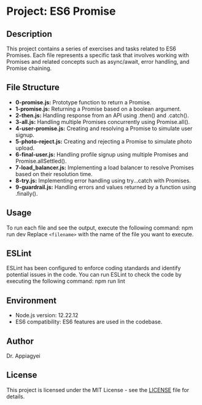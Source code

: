 # Project: ES6 Promise

## Description
This project contains a series of exercises and tasks related to ES6 Promises. Each file represents a specific task that involves working with Promises and related concepts such as async/await, error handling, and Promise chaining.

## File Structure
- **0-promise.js:** Prototype function to return a Promise.
- **1-promise.js:** Returning a Promise based on a boolean argument.
- **2-then.js:** Handling response from an API using .then() and .catch().
- **3-all.js:** Handling multiple Promises concurrently using Promise.all().
- **4-user-promise.js:** Creating and resolving a Promise to simulate user signup.
- **5-photo-reject.js:** Creating and rejecting a Promise to simulate photo upload.
- **6-final-user.js:** Handling profile signup using multiple Promises and Promise.allSettled().
- **7-load_balancer.js:** Implementing a load balancer to resolve Promises based on their resolution time.
- **8-try.js:** Implementing error handling using try...catch with Promises.
- **9-guardrail.js:** Handling errors and values returned by a function using .finally().

## Usage
To run each file and see the output, execute the following command:
npm run dev <filename>
Replace `<filename>` with the name of the file you want to execute.

## ESLint
ESLint has been configured to enforce coding standards and identify potential issues in the code. You can run ESLint to check the code by executing the following command:
npm run lint <filename>

## Environment
- Node.js version: 12.22.12
- ES6 compatibility: ES6 features are used in the codebase.

## Author
Dr. Appiagyei

## License
This project is licensed under the MIT License - see the [LICENSE](LICENSE) file for details.

